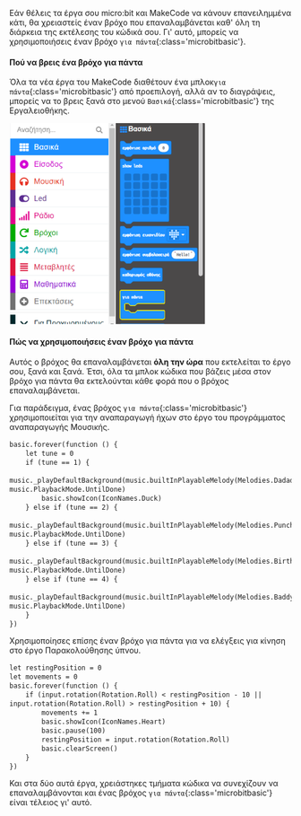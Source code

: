 Εάν θέλεις τα έργα σου micro:bit και MakeCode να κάνουν επανειλημμένα κάτι, θα χρειαστείς έναν βρόχο που επαναλαμβάνεται καθ' όλη τη διάρκεια της εκτέλεσης του κώδικά σου. Γι' αυτό, μπορείς να χρησιμοποιήσεις έναν βρόχο `για πάντα`{:class='microbitbasic'}.

#### Πού να βρεις ένα βρόχο για πάντα

Όλα τα νέα έργα του MakeCode διαθέτουν ένα μπλοκ`για πάντα`{:class='microbitbasic'} από προεπιλογή, αλλά αν το διαγράψεις, μπορείς να το βρεις ξανά στο μενού `Βασικά`{:class='microbitbasic'} της Εργαλειοθήκης.

<img src="images/forever-location.png" alt="The Basic menu with the `forever` block highlighted." width="350"/>

#### Πώς να χρησιμοποιήσεις έναν βρόχο για πάντα

Αυτός ο βρόχος θα επαναλαμβάνεται **όλη την ώρα** που εκτελείται το έργο σου, ξανά και ξανά. Έτσι, όλα τα μπλοκ κώδικα που βάζεις μέσα στον βρόχο για πάντα θα εκτελούνται κάθε φορά που ο βρόχος επαναλαμβάνεται.

Για παράδειγμα, ένας βρόχος `για πάντα`{:class='microbitbasic'} χρησιμοποιείται για την αναπαραγωγή ήχων στο έργο του προγράμματος αναπαραγωγής Μουσικής.

```microbit
basic.forever(function () {
    let tune = 0
    if (tune == 1) {
        music._playDefaultBackground(music.builtInPlayableMelody(Melodies.Dadadadum), music.PlaybackMode.UntilDone)
        basic.showIcon(IconNames.Duck)
    } else if (tune == 2) {
        music._playDefaultBackground(music.builtInPlayableMelody(Melodies.Punchline), music.PlaybackMode.UntilDone)
    } else if (tune == 3) {
        music._playDefaultBackground(music.builtInPlayableMelody(Melodies.Birthday), music.PlaybackMode.UntilDone)
    } else if (tune == 4) {
        music._playDefaultBackground(music.builtInPlayableMelody(Melodies.Baddy), music.PlaybackMode.UntilDone)
    }
})
```

Χρησιμοποίησες επίσης έναν βρόχο για πάντα για να ελέγξεις για κίνηση στο έργο Παρακολούθησης ύπνου.

```microbit
let restingPosition = 0
let movements = 0
basic.forever(function () {
    if (input.rotation(Rotation.Roll) < restingPosition - 10 || input.rotation(Rotation.Roll) > restingPosition + 10) {
        movements += 1
        basic.showIcon(IconNames.Heart)
        basic.pause(100)
        restingPosition = input.rotation(Rotation.Roll)
        basic.clearScreen()
    }
})
```

Και στα δύο αυτά έργα, χρειάστηκες τμήματα κώδικα να συνεχίζουν να επαναλαμβάνονται και ένας βρόχος `για πάντα`{:class='microbitbasic'} είναι τέλειος γι' αυτό.
